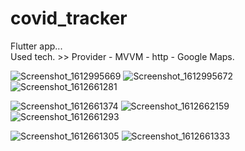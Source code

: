 # covid_tracker

Flutter app...<br>
Used tech. >> Provider - MVVM - http - Google Maps.

 

![Screenshot_1612995669](https://user-images.githubusercontent.com/45439722/107580606-7ba25200-6bff-11eb-9503-6870ccc06451.png) ![Screenshot_1612995672](https://user-images.githubusercontent.com/45439722/107580627-8230c980-6bff-11eb-878f-719024b28e63.png) ![Screenshot_1612661281](https://user-images.githubusercontent.com/45439722/107134717-4c3cce00-68fd-11eb-857d-2d2de35f3e59.png)

![Screenshot_1612661374](https://user-images.githubusercontent.com/45439722/107134812-1f3ceb00-68fe-11eb-9353-38e07d16f9cd.png) ![Screenshot_1612662159](https://user-images.githubusercontent.com/45439722/107134815-23690880-68fe-11eb-9342-240065324b4c.png) ![Screenshot_1612661293](https://user-images.githubusercontent.com/45439722/107134718-5068eb80-68fd-11eb-8c40-e68270d576b7.png)

![Screenshot_1612661305](https://user-images.githubusercontent.com/45439722/107134803-0c2a1b00-68fe-11eb-9989-828b7acbf525.png) ![Screenshot_1612661333](https://user-images.githubusercontent.com/45439722/107134807-1b10cd80-68fe-11eb-8afe-8d5369934b98.png)







